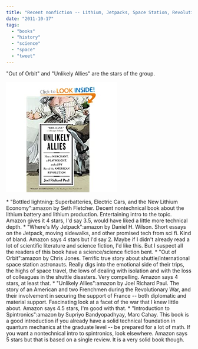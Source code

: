 ```yaml
---
title: "Recent nonfiction -- Lithium, Jetpacks, Space Station, Revolutionary War, Spintronics"
date: "2011-10-17"
tags: 
  - "books"
  - "history"
  - "science"
  - "space"
  - "tweet"
---
```


"Out of Orbit" and "Unlikely Allies" are the stars of the group.

[![](images/51aLHIRt0ZL._BO2,204,203,200_PIsitb-sticker-arrow-click,TopRight,35,-76_AA300_SH20_OU01_.jpg "Unlikely Allies")](http://www.amazon.com/Unlikely-Allies-Merchant-Playwright-Revolution/dp/B005HKTQ9E/ref=sr_1_1?s=books&ie=UTF8&qid=1318818980&sr=1-1)

\* "Bottled lightning: Superbatteries, Electric Cars, and the New Lithium Economy":amazon by Seth Fletcher. Decent nontechnical book about the lithium battery and lithium production. Entertaining intro to the topic. Amazon gives it 4 stars, I'd say 3.5, would have liked a little more technical depth. \* "Where's My Jetpack":amazon by Daniel H. Wilson. Short essays on the Jetpack, moving sidewalks, and other promised tech from sci fi. Kind of bland. Amazon says 4 stars but I'd say 2. Maybe if I didn't already read a lot of scientific literature and science fiction, I'd like this. But I suspect all the readers of this book have a science/science fiction bent. \* "Out of Orbit":amazon by Chris Jones. Terrific true story about shuttle/international space station astronauts. Really digs into the emotional side of their trips, the highs of space travel, the lows of dealing with isolation and with the loss of colleagues in the shuttle disasters. Very compelling. Amazon says 4 stars, at least that. \* "Unlikely Allies":amazon by Joel Richard Paul. The story of an American and two Frenchmen during the Revolutionary War, and their involvement in securing the support of France -- both diplomatic and material support. Fascinating look at a facet of the war that I knew little about. Amazon says 4.5 stars, I'm good with that. \* "Introduction to Spintronics":amazon by Supriyo Bandyopadhyay, Marc Cahay. This book is a good introduction if you already have a solid technical foundation in quantum mechanics at the graduate level -- be prepared for a lot of math. If you want a nontechnical intro to spintronics, look elsewhere. Amazon says 5 stars but that is based on a single review. It is a very solid book though.
